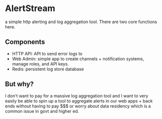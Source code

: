 # AlertStream

a simple http alerting and log aggregation tool. There are two core functions here. 

## Components

- HTTP API: API to send error logs to 
- Web Admin: simple app to create channels + notification systems, manage roles, and API keys.
- Redis: persistent log store database

## But why?

I don't want to pay for a massive log aggregation tool and I want to very easily be able to spin up a tool to aggregate alerts in our web apps + back ends without having to pay $$$ or worry about data residency which is a common issue in govt and higher ed.
